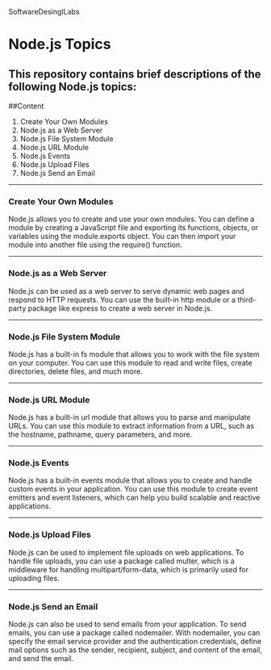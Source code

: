 SoftwareDesingILabs
# Node.js Topics
This repository contains brief descriptions of the following Node.js topics:
---
##Content
1. Create Your Own Modules
2. Node.js as a Web Server
3. Node.js File System Module
4. Node.js URL Module
5. Node.js Events
6. Node.js Upload Files
7. Node.js Send an Email

---

### Create Your Own Modules
Node.js allows you to create and use your own modules. You can define a module by creating a JavaScript file and exporting its functions, objects, or variables using the module.exports object. You can then import your module into another file using the require() function.

---

### Node.js as a Web Server
Node.js can be used as a web server to serve dynamic web pages and respond to HTTP requests. You can use the built-in http module or a third-party package like express to create a web server in Node.js.

---

### Node.js File System Module
Node.js has a built-in fs module that allows you to work with the file system on your computer. You can use this module to read and write files, create directories, delete files, and much more.

---

### Node.js URL Module
Node.js has a built-in url module that allows you to parse and manipulate URLs. You can use this module to extract information from a URL, such as the hostname, pathname, query parameters, and more.

---

### Node.js Events
Node.js has a built-in events module that allows you to create and handle custom events in your application. You can use this module to create event emitters and event listeners, which can help you build scalable and reactive applications.

---

### Node.js Upload Files
Node.js can be used to implement file uploads on web applications. To handle file uploads, you can use a package called multer, which is a middleware for handling multipart/form-data, which is primarily used for uploading files.

---

### Node.js Send an Email
Node.js can also be used to send emails from your application. To send emails, you can use a package called nodemailer. With nodemailer, you can specify the email service provider and the authentication credentials, define mail options such as the sender, recipient, subject, and content of the email, and send the email.
